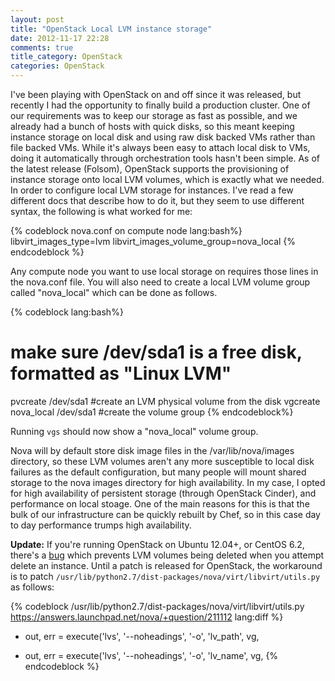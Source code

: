 ```yaml
---
layout: post
title: "OpenStack Local LVM instance storage"
date: 2012-11-17 22:28
comments: true
title_category: OpenStack
categories: OpenStack
---
```

I've been playing with OpenStack on and off since it was released, but recently I had the opportunity to finally build a production cluster. One of our requirements was to keep our storage as fast as possible, and we already had a bunch of hosts with quick disks, so this meant keeping instance storage on local disk and using raw disk backed VMs rather than file backed VMs. While it's always been easy to attach local disk to VMs, doing it automatically through orchestration tools hasn't been simple.  As of the latest release (Folsom), OpenStack supports the provisioning of instance storage onto local LVM volumes, which is exactly what we needed. In order to configure local LVM storage for instances. I've read a few different docs that describe how to do it, but they seem to use different syntax, the following is what worked for me:


{% codeblock nova.conf on compute node lang:bash%}
libvirt_images_type=lvm
libvirt_images_volume_group=nova_local
{% endcodeblock %}

Any compute node you want to use local storage on requires those lines in the nova.conf file. You will also need to create a local LVM volume group called "nova_local" which can be done as follows.

{% codeblock lang:bash%}
# make sure /dev/sda1 is a free disk, formatted as "Linux LVM"
pvcreate /dev/sda1 #create an LVM physical volume from the disk
vgcreate nova_local /dev/sda1 #create the volume group
{% endcodeblock%}

Running `vgs` should now show a "nova_local" volume group.


Nova will by default store disk image files in the /var/lib/nova/images directory, so these LVM volumes aren't any more susceptible to local disk failures as the default configuration, but many people will mount shared storage to the nova images directory for high availability. In my case, I opted for high availability of persistent storage (through OpenStack Cinder), and performance on local stoage. One of the main reasons for this is that the bulk of our infrastructure can be quickly rebuilt by Chef, so in this case day to day performance trumps high availability.

__Update:__ If you're running OpenStack on Ubuntu 12.04+, or CentOS 6.2, there's a [bug](https://answers.launchpad.net/nova/+question/211112) which prevents LVM volumes being deleted when you attempt delete an instance. Until a patch is released for OpenStack, the workaround is to patch `/usr/lib/python2.7/dist-packages/nova/virt/libvirt/utils.py` as follows:

{% codeblock /usr/lib/python2.7/dist-packages/nova/virt/libvirt/utils.py https://answers.launchpad.net/nova/+question/211112 lang:diff %}
- out, err = execute('lvs', '--noheadings', '-o', 'lv_path', vg,
+ out, err = execute('lvs', '--noheadings', '-o', 'lv_name', vg,
{% endcodeblock %}
